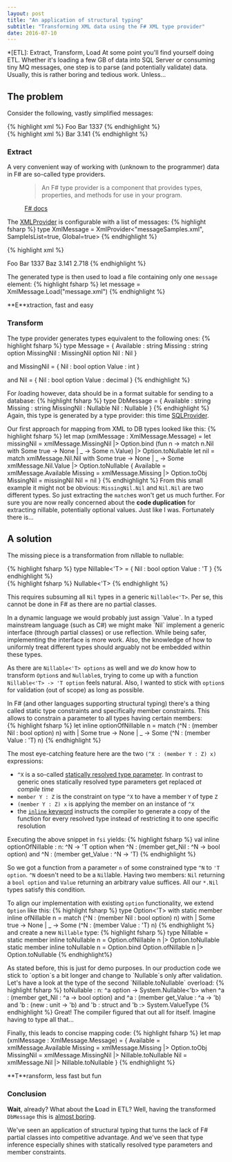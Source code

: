 ```yaml
---
layout: post
title: "An application of structural typing"
subtitle: "Transforming XML data using the F# XML type provider"
date: 2016-07-10
---
```

*[ETL]: Extract, Transform, Load
At some point you'll find yourself doing ETL.
Whether it's loading a few GB of data into SQL Server or consuming tiny MQ messages, one step is to parse (and potentially validate) data. 
Usually, this is rather boring and tedious work. Unless...

## The problem

Consider the following, vastly simplified messages:
<div class="row">
<div class="col-sm-6 col-xs-12">
{% highlight xml %}
<?xml version="1.0" encoding="UTF-8" ?>
<message xmlns:xsi="http://www.w3.org/2001/XMLSchema-instance">
  <Available>Foo</Available>
  <Nil xsi:nil="true"/>
  <Missing>Bar</Missing>
  <Missing_Nil>1337</Missing_Nil>
</message>
{% endhighlight %}
</div>
<div class="col-12 col-sm-6">
{% highlight xml %}
<?xml version="1.0" encoding="UTF-8" ?>
<message>
  <Available>Bar</Available>
  <Nil>3.141</Nil>
</message>
{% endhighlight %}
</div>
</div>

### Extract
A very convenient way of working with (unknown to the programmer) data in F# are so-called type providers.

<figure class="text-end">
  <blockquote class="blockquote">
    <p>An F# type provider is a component that provides types, properties, and methods for use in your program.</p>
  </blockquote>
  <figcaption class="blockquote-footer">
    <a href="https://docs.microsoft.com/en-us/dotnet/fsharp/tutorials/type-providers/" title="Microsoft Docs">F# docs</a>
  </figcaption>
</figure>

The [XMLProvider](https://fsharp.github.io/FSharp.Data/library/XmlProvider.html) is configurable with a list of messages:
{% highlight fsharp %}
type XmlMessage = XmlProvider<"messageSamples.xml", SampleIsList=true, Global=true>
{% endhighlight %}

{% highlight xml %}
<?xml version="1.0" encoding="UTF-8" ?>
<messages xmlns:xsi="http://www.w3.org/2001/XMLSchema-instance">
  <message>
    <Available>Foo</Available>
    <Nil xsi:nil="true"/>
    <Missing>Bar</Missing>
    <Missing_Nil>1337</Missing_Nil>
  </message>
  <message>
    <Available>Baz</Available>
    <Nil>3.141</Nil>
  </message>
  <message>
    <Available></Available>
    <Nil>2.718</Nil>
    <Missing_Nil xsi:nil="true"/>
  </message>
</messages>
{% endhighlight %}

The generated type is then used to load a file containing only one `message` element:
{% highlight fsharp %}
let message = XmlMessage.Load("message.xml")
{% endhighlight %}

<div class="alert alert-success" markdown="1">
<i class="fi-checkbox"></i> **E**xtraction, fast and easy
</div>

### Transform

The type provider generates types equivalent to the following ones:
{% highlight fsharp %}
type Message = {
    Available : string
    Missing : string option
    MissingNil : MissingNil option
    Nil : Nil
}

and MissingNil = {
    Nil : bool option
    Value : int
}

and Nil = {
    Nil : bool option
    Value : decimal
}
{% endhighlight %}

For *l*oading however, data should be in a format suitable for sending to a database:
{% highlight fsharp %}
type DbMessage = {
    Available : string
    Missing : string
    MissingNil : Nullable<int>
    Nil : Nullable<decimal>
}
{% endhighlight %}
Again, this type is generated by a type provider: this time [SQLProvider](https://fsprojects.github.io/SQLProvider/).

Our first approach for mapping from XML to DB types looked like this:
{% highlight fsharp %}
let map (xmlMessage : XmlMessage.Message) =
    let missingNil =
        xmlMessage.MissingNil
        |> Option.bind (fun n -> match n.Nil with Some true -> None | _ -> Some n.Value)
        |> Option.toNullable
    let nil =
        match xmlMessage.Nil.Nil with Some true -> None | _ -> Some xmlMessage.Nil.Value
        |> Option.toNullable
    {
        Available = xmlMessage.Available
        Missing = xmlMessage.Missing |> Option.toObj
        MissingNil = missingNil
        Nil = nil
    }
{% endhighlight %}
From this small example it might not be obvious: `MissingNil.Nil` and `Nil.Nil` are two different types.
So just extracting the `match`es won't get us much further.
For sure you are now really concerned about the **code duplication** for extracting nillable, potentially optional values.
Just like I was. Fortunately there is...

## A solution

The missing piece is a transformation from n*i*llable to n*u*llable:
<div class="row">
<div class="col-12 col-sm-5">
{% highlight fsharp %}
type Nillable<'T> = {
    Nil : bool option
    Value : 'T
}
{% endhighlight %}
</div>
<div class="col-sm-2 d-none d-sm-block text-center"><i class="fi-arrow-right x2"></i></div>
<div class="col-12 d-sm-none text-center"><i class="fi-arrow-down x2"></i></div>
<div class="col-12 col-sm-5">
{% highlight fsharp %}
Nullable<'T>
{% endhighlight %}
</div>
</div>

 This requires subsuming all `Nil` types in a generic `Nillable<'T>`. Per se, this cannot be done in F# as there are no partial classes.
<p class="text-muted" markdown="1">
In a dynamic language we would probably just assign `Value`.
In a typed mainstream language (such as C#) we might make `Nil` implement a generic interface (through partial classes) or use reflection.
While being safer, implementing the interface is more work.
Also, the knowledge of how to uniformly treat different types should arguably not be embedded within these types.
</p>

As there are `Nillable<'T> options` as well and we *do* know how to transform `Option`s and `Nullable`s,
trying to come up with a function `Nillable<'T> -> 'T option` feels natural.
Also, I wanted to stick with `option`s for validation (out of scope) as long as possible.

In F# (and other languages supporting structural typing) there's a thing called static type constraints and specifically member constraints.
This allows to constrain a parameter to all types having certain members:  
{% highlight fsharp %}
let inline optionOfNillable n =
        match (^N : (member Nil : bool option) n) with
        | Some true -> None
        | _ -> Some (^N : (member Value : 'T) n)
{% endhighlight %}

The most eye-catching feature here are the two `(^X : (member Y : Z) x)` expressions:

 - `^X` is a so-called [statically resolved type parameter](https://docs.microsoft.com/en-us/dotnet/fsharp/language-reference/generics/statically-resolved-type-parameters "Microsoft Docs").
In contrast to generic ones statically resolved type parameters get replaced *at compile time*
 - `member Y : Z` is the constraint on type `^X` to have a member `Y` of type `Z`
 - `(member Y : Z) x` is applying the member on an instance of `^X`
 - the [`inline` keyword](https://docs.microsoft.com/en-us/dotnet/fsharp/language-reference/functions/inline-functions "Microsoft Docs") instructs the compiler to generate a copy of the function for every resolved type instead of restricting it to one specific resolution

Executing the above snippet in `fsi` yields:
{% highlight fsharp %}
val inline optionOfNillable :
  n: ^N -> 'T option
    when  ^N : (member get_Nil :  ^N -> bool option) and
          ^N : (member get_Value :  ^N -> 'T)
{% endhighlight %}

So we got a function from a parameter `n` of some constrained type `^N` to `'T option`.
`^N` doesn't need to be a `Nil`lable. Having two members: `Nil` returning a `bool option` and `Value` returning an arbitrary value suffices.
All our `*.Nil` types satisfy this condition.

To align our implementation with existing `option` functionality, we extend `Option` like this:
{% highlight fsharp %}
type Option<'T> with
    static member inline ofNillable n =
        match (^N : (member Nil : bool option) n) with
        | Some true -> None
        | _ -> Some (^N : (member Value : 'T) n)
{% endhighlight %}
and create a new `Nillable` type:
{% highlight fsharp %}
type Nillable =
    static member inline toNullable n =
        Option.ofNillable n |> Option.toNullable
    static member inline toNullable n =
        Option.bind Option.ofNillable n |> Option.toNullable
{% endhighlight%}
<div class="text-muted" markdown="1">
As stated before, this is just for demo purposes. In our production code we stick to `option`s a bit longer and change to `Nullable`s only after validation. 
</div>

<div class="alert alert-info" markdown="1">
Let's have a look at the type of the second `Nillable.toNullable` overload:
{% highlight fsharp %}
toNullable : n: ^a option -> System.Nullable<'b>
               when  ^a : (member get_Nil :  ^a -> bool option) and
                   ^a : (member get_Value :  ^a -> 'b) and
                   'b : (new : unit ->  'b) and 'b : struct and
                   'b :> System.ValueType
{% endhighlight %}
Great! The compiler figured that out all for itself. Imagine having to type all that...
</div>

Finally, this leads to concise mapping code:
{% highlight fsharp %}
let map (xmlMessage : XmlMessage.Message) =
    {
        Available = xmlMessage.Available
        Missing = xmlMessage.Missing |> Option.toObj
        MissingNil = xmlMessage.MissingNil |> Nillable.toNullable
        Nil = xmlMessage.Nil |> Nillable.toNullable
    }
{% endhighlight %}

<div class="alert alert-success" markdown="1">
<i class="fi-checkbox"></i> **T**ransform, less fast but fun
</div>

### Conclusion

**Wait**, already? What about the **L**oad in ETL? Well, having the transformed `DbMessage` this is [almost boring](https://fsprojects.github.io/SQLProvider/core/crud.html).

We've seen an application of structural typing that turns the lack of F# partial classes into competitive advantage.
And we've seen that type inference especially shines with statically resolved type parameters and member constraints.